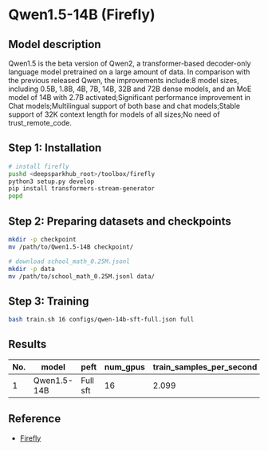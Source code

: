 # Qwen1.5-14B (Firefly)

## Model description

Qwen1.5 is the beta version of Qwen2, a transformer-based decoder-only language model pretrained on a large amount of
data. In comparison with the previous released Qwen, the improvements include:8 model sizes, including 0.5B, 1.8B, 4B,
7B, 14B, 32B and 72B dense models, and an MoE model of 14B with 2.7B activated;Significant performance improvement in
Chat models;Multilingual support of both base and chat models;Stable support of 32K context length for models of all
sizes;No need of trust_remote_code.

## Step 1: Installation

```sh
# install firefly
pushd <deepsparkhub_root>/toolbox/firefly
python3 setup.py develop
pip install transformers-stream-generator
popd
```

## Step 2: Preparing datasets and checkpoints

```sh
mkdir -p checkpoint
mv /path/to/Qwen1.5-14B checkpoint/

# download school_math_0.25M.jsonl
mkdir -p data
mv /path/to/school_math_0.25M.jsonl data/
```

## Step 3: Training

```sh
bash train.sh 16 configs/qwen-14b-sft-full.json full  
```

## Results

| No. | model       | peft     | num_gpus | train_samples_per_second |
|-----|-------------|----------|----------|--------------------------|
| 1   | Qwen1.5-14B | Full sft | 16       | 2.099                    |

## Reference

- [Firefly](https://github.com/yangjianxin1/Firefly)
